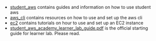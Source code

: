 - [student_aws](./student_aws.md) contains guides and information on how to use student aws
- [aws_cli](./aws_cli) contains resources on how to use and set up the aws cli
- [ec2](./ec2) contains tutorials on hour to use and set up an EC2 instance
- [student_aws_academy_learner_lab_guide.pdf](student_aws_academy_learner_lab_guide.pdf) is the official starting guide for learner lab. Please read.

